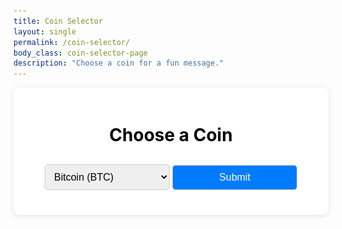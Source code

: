 ```yaml
---
title: Coin Selector
layout: single
permalink: /coin-selector/
body_class: coin-selector-page
description: "Choose a coin for a fun message."
---
```


<div class="coin-selector-page">
    <div class="container">
        <h1>Choose a Coin</h1>
        <select id="coinSelect">
            <option value="Bitcoin">Bitcoin (BTC)</option>
            <option value="Ethereum">Ethereum (ETH)</option>
            <option value="Tether">Tether (USDT)</option>
            <option value="Binance Coin">Binance Coin (BNB)</option>
            <option value="USD Coin">USD Coin (USDC)</option>
            <option value="XRP">XRP (XRP)</option>
            <option value="Cardano">Cardano (ADA)</option>
            <option value="Dogecoin">Dogecoin (DOGE)</option>
            <option value="Polygon">Polygon (MATIC)</option>
            <option value="Solana">Solana (SOL)</option>
            <option value="Polkadot">Polkadot (DOT)</option>
            <option value="Shiba Inu">Shiba Inu (SHIB)</option>
            <option value="Litecoin">Litecoin (LTC)</option>
            <option value="Avalanche">Avalanche (AVAX)</option>
            <option value="Uniswap">Uniswap (UNI)</option>
            <option value="Chainlink">Chainlink (LINK)</option>
            <option value="Algorand">Algorand (ALGO)</option>
            <option value="Cosmos">Cosmos (ATOM)</option>
            <option value="Terra">Terra (LUNA)</option>
            <option value="FTX Token">FTX Token (FTT)</option>
            <option value="VeChain">VeChain (VET)</option>
            <option value="Filecoin">Filecoin (FIL)</option>
            <option value="Internet Computer">Internet Computer (ICP)</option>
            <option value="Hedera">Hedera (HBAR)</option>
            <option value="Tezos">Tezos (XTZ)</option>
            <option value="Elrond">Elrond (EGLD)</option>
            <option value="Monero">Monero (XMR)</option>
            <option value="Aave">Aave (AAVE)</option>
            <option value="Decentraland">Decentraland (MANA)</option>
            <option value="Thorchain">Thorchain (RUNE)</option>
            <option value="Stacks">Stacks (STX)</option>
            <option value="TRON">TRON (TRX)</option>
            <option value="The Graph">The Graph (GRT)</option>
            <option value="SushiSwap">SushiSwap (SUSHI)</option>
            <option value="Zcash">Zcash (ZEC)</option>
            <option value="PancakeSwap">PancakeSwap (CAKE)</option>
            <option value="Fantom">Fantom (FTM)</option>
            <option value="Kusama">Kusama (KSM)</option>
            <option value="Ravencoin">Ravencoin (RVN)</option>
            <option value="Chiliz">Chiliz (CHZ)</option>
            <option value="Qtum">Qtum (QTUM)</option>
            <option value="Basic Attention Token">Basic Attention Token (BAT)</option>
            <option value="NEM">NEM (XEM)</option>
            <option value="Gala">Gala (GALA)</option>
            <option value="Harmony">Harmony (ONE)</option>
            <option value="IOTA">IOTA (IOTA)</option>
            <option value="Zilliqa">Zilliqa (ZIL)</option>
            <option value="Waves">Waves (WAVES)</option>
            <option value="Kadena">Kadena (KDA)</option>
            <option value="Chia">Chia (XCH)</option>
            <option value="Celo">Celo (CELO)</option>
            <option value="NEXO">NEXO (NEXO)</option>
            <option value="Hegic">Hegic (HEGIC)</option>
            <option value="Balancer">Balancer (BAL)</option>
            <option value="1inch">1inch (1INCH)</option>
            <option value="Theta Network">Theta Network (THETA)</option>
        </select>
        <button onclick="checkCoin()">Submit</button>
        <div id="result"></div>
    </div>
</div>

<!-- Add your styles scoped to the coin-selector-page class -->
<style>
    .coin-selector-page body {
        font-family: 'Arial', sans-serif;
        background-color: #ffffff;
        margin: 0;
        padding: 20px;
        display: flex;
        flex-direction: column;
        align-items: center;
    }

    .coin-selector-page select option {
        color: black; /* Set the text color of the options to black */
    }

    .coin-selector-page h1 {
        color: #000000;
        margin-bottom: 20px;
    }

    .coin-selector-page select, 
    .coin-selector-page button {
        padding: 10px;
        margin-top: 10px;
        border: 1px solid #ccc;
        border-radius: 5px;
        font-size: 16px;
        width: 200px;
        transition: border-color 0.3s;
        color: black;
    }

    .coin-selector-page select:focus, 
    .coin-selector-page button:focus {
        border-color: #007BFF;
        outline: none;
        color: black;
    }

    .coin-selector-page button {
        background-color: #007BFF;
        color: white;
        cursor: pointer;
    }

    .coin-selector-page button:hover {
        background-color: #0056b3;
    }

    .coin-selector-page #result {
        margin-top: 20px;
        font-weight: bold;
        font-size: 18px;
        color: #000000;
        text-align: center;
    }

    .coin-selector-page .container {
        background: white;
        padding: 20px;
        border-radius: 10px;
        box-shadow: 0 2px 10px rgba(0, 0, 0, 0.1);
        width: 100%; /* Full width */
        max-width: 100%; /* Ensure it doesn’t exceed the viewport width */
        box-sizing: border-box; /* Include padding in the element's width */
        text-align: center;
    }

    
</style>


<!-- JavaScript for functionality -->
<script>
    function checkCoin() {
        const coinSelect = document.getElementById("coinSelect");
        const selectedCoin = coinSelect.value;
        const resultDiv = document.getElementById("result");

        if (selectedCoin === "Bitcoin") {
            resultDiv.innerHTML = `
                <p>Hell yeah! There is no second best.</p>
                <img src="/assets/img/feature/nosecondbest.jpg" alt="There is no second best." width="150">
            `;
        } else if (selectedCoin) {
            resultDiv.innerHTML = `
                <p>Come on... You're smarter than that.. Don't waste your time with ${selectedCoin}!</p>
                <img src="/assets/img/feature/confusedmeme.png" alt="There is no second best." width="150">
            `;

        } else {
            resultDiv.innerHTML = "";
        }
    }
</script>
